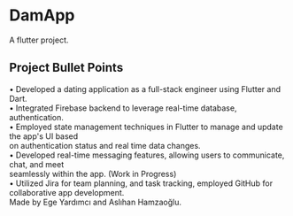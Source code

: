 # DamApp

A flutter project.

## Project Bullet Points

• Developed a dating application as a full-stack engineer using Flutter and Dart. </br>
• Integrated Firebase backend to leverage real-time database, authentication. </br>
• Employed state management techniques in Flutter to manage and update the app's UI based </br>
on authentication status and real time data changes. </br>
• Developed real-time messaging features, allowing users to communicate, chat, and meet </br>
seamlessly within the app. (Work in Progress) </br>
• Utilized Jira for team planning, and task tracking, employed GitHub for collaborative app 
development.
</br>
Made by Ege Yardımcı and Aslıhan Hamzaoğlu.
